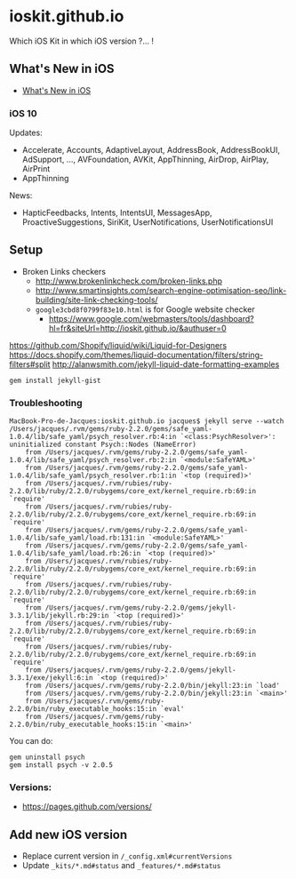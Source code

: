 # ioskit.github.io

Which iOS Kit in which iOS version ?... !

## What's New in iOS

- [What's New in iOS](https://developer.apple.com/library/content/releasenotes/General/WhatsNewIniOS/Articles/iOS10.html#//apple_ref/doc/uid/TP40017084-SW1)

### iOS 10

Updates:

- Accelerate, Accounts, AdaptiveLayout, AddressBook, AddressBookUI, AdSupport, ..., AVFoundation, AVKit, AppThinning, AirDrop, AirPlay, AirPrint
- AppThinning

News:

- HapticFeedbacks, Intents, IntentsUI, MessagesApp, ProactiveSuggestions, SiriKit, UserNotifications, UserNotificationsUI

## Setup

* Broken Links checkers
  * http://www.brokenlinkcheck.com/broken-links.php
  * http://www.smartinsights.com/search-engine-optimisation-seo/link-building/site-link-checking-tools/
  * `google3cbd8f0799f83e10.html` is for Google website checker
    * https://www.google.com/webmasters/tools/dashboard?hl=fr&siteUrl=http://ioskit.github.io/&authuser=0

https://github.com/Shopify/liquid/wiki/Liquid-for-Designers
https://docs.shopify.com/themes/liquid-documentation/filters/string-filters#split
http://alanwsmith.com/jekyll-liquid-date-formatting-examples

```
gem install jekyll-gist
```

### Troubleshooting

```
MacBook-Pro-de-Jacques:ioskit.github.io jacques$ jekyll serve --watch
/Users/jacques/.rvm/gems/ruby-2.2.0/gems/safe_yaml-1.0.4/lib/safe_yaml/psych_resolver.rb:4:in `<class:PsychResolver>': uninitialized constant Psych::Nodes (NameError)
	from /Users/jacques/.rvm/gems/ruby-2.2.0/gems/safe_yaml-1.0.4/lib/safe_yaml/psych_resolver.rb:2:in `<module:SafeYAML>'
	from /Users/jacques/.rvm/gems/ruby-2.2.0/gems/safe_yaml-1.0.4/lib/safe_yaml/psych_resolver.rb:1:in `<top (required)>'
	from /Users/jacques/.rvm/rubies/ruby-2.2.0/lib/ruby/2.2.0/rubygems/core_ext/kernel_require.rb:69:in `require'
	from /Users/jacques/.rvm/rubies/ruby-2.2.0/lib/ruby/2.2.0/rubygems/core_ext/kernel_require.rb:69:in `require'
	from /Users/jacques/.rvm/gems/ruby-2.2.0/gems/safe_yaml-1.0.4/lib/safe_yaml/load.rb:131:in `<module:SafeYAML>'
	from /Users/jacques/.rvm/gems/ruby-2.2.0/gems/safe_yaml-1.0.4/lib/safe_yaml/load.rb:26:in `<top (required)>'
	from /Users/jacques/.rvm/rubies/ruby-2.2.0/lib/ruby/2.2.0/rubygems/core_ext/kernel_require.rb:69:in `require'
	from /Users/jacques/.rvm/rubies/ruby-2.2.0/lib/ruby/2.2.0/rubygems/core_ext/kernel_require.rb:69:in `require'
	from /Users/jacques/.rvm/gems/ruby-2.2.0/gems/jekyll-3.3.1/lib/jekyll.rb:29:in `<top (required)>'
	from /Users/jacques/.rvm/rubies/ruby-2.2.0/lib/ruby/2.2.0/rubygems/core_ext/kernel_require.rb:69:in `require'
	from /Users/jacques/.rvm/rubies/ruby-2.2.0/lib/ruby/2.2.0/rubygems/core_ext/kernel_require.rb:69:in `require'
	from /Users/jacques/.rvm/gems/ruby-2.2.0/gems/jekyll-3.3.1/exe/jekyll:6:in `<top (required)>'
	from /Users/jacques/.rvm/gems/ruby-2.2.0/bin/jekyll:23:in `load'
	from /Users/jacques/.rvm/gems/ruby-2.2.0/bin/jekyll:23:in `<main>'
	from /Users/jacques/.rvm/gems/ruby-2.2.0/bin/ruby_executable_hooks:15:in `eval'
	from /Users/jacques/.rvm/gems/ruby-2.2.0/bin/ruby_executable_hooks:15:in `<main>'
```

You can do:

```
gem uninstall psych
gem install psych -v 2.0.5
```

### Versions:

- https://pages.github.com/versions/


## Add new iOS version

* Replace current version in `/_config.xml#currentVersions`
* Update `_kits/*.md#status` and `_features/*.md#status`